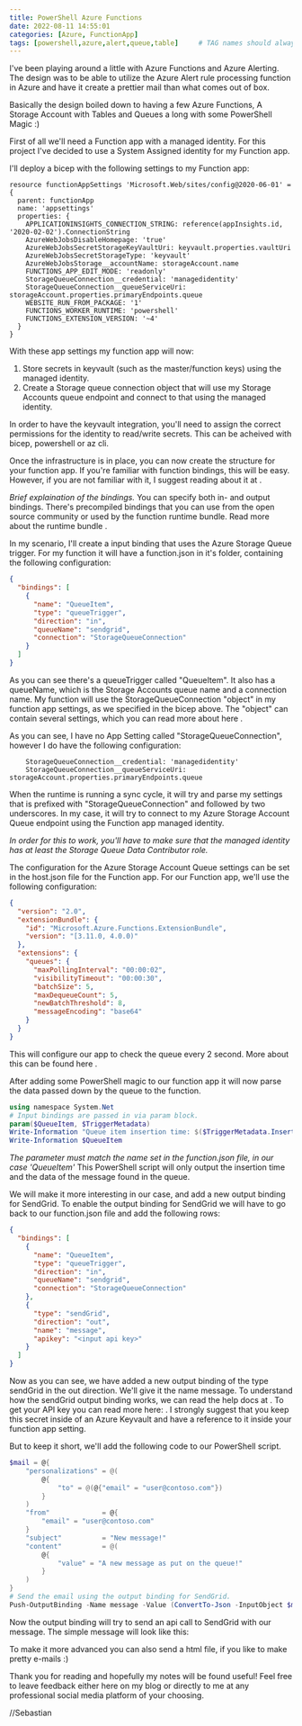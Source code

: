 ```yaml
---
title: PowerShell Azure Functions
date: 2022-08-11 14:55:01
categories: [Azure, FunctionApp]
tags: [powershell,azure,alert,queue,table]     # TAG names should always be lowercase
---
```


I've been playing around a little with Azure Functions and Azure Alerting.
The design was to be able to utilize the Azure Alert rule processing function in Azure and have it create a prettier mail than what comes out of box.

Basically the design boiled down to having a few Azure Functions, A Storage Account with Tables and Queues a long with some PowerShell Magic :)

First of all we'll need a Function app with a managed identity.
For this project I've decided to use a System Assigned identity for my Function app.

I'll deploy a bicep with the following settings to my Function app:

```Bicep
resource functionAppSettings 'Microsoft.Web/sites/config@2020-06-01' = {
  parent: functionApp
  name: 'appsettings'
  properties: {
    APPLICATIONINSIGHTS_CONNECTION_STRING: reference(appInsights.id, '2020-02-02').ConnectionString
    AzureWebJobsDisableHomepage: 'true'
    AzureWebJobsSecretStorageKeyVaultUri: keyvault.properties.vaultUri
    AzureWebJobsSecretStorageType: 'keyvault'
    AzureWebJobsStorage__accountName: storageAccount.name
    FUNCTIONS_APP_EDIT_MODE: 'readonly'
    StorageQueueConnection__credential: 'managedidentity'
    StorageQueueConnection__queueServiceUri: storageAccount.properties.primaryEndpoints.queue
    WEBSITE_RUN_FROM_PACKAGE: '1'
    FUNCTIONS_WORKER_RUNTIME: 'powershell'
    FUNCTIONS_EXTENSION_VERSION: '~4'
  }
}
```

With these app settings my function app will now:
1) Store secrets in keyvault (such as the master/function keys) using the managed identity.
2) Create a Storage queue connection object that will use my Storage Accounts queue endpoint and connect to that using the managed identity.

In order to have the keyvault integration, you'll need to assign the correct permissions for the identity to read/write secrets.
This can be acheived with bicep, powershell or az cli.

Once the infrastructure is in place, you can now create the structure for your function app.
If you're familiar with function bindings, this will be easy.
However, if you are not familiar with it, I suggest reading about it at <hereurl>.

_Brief explaination of the bindings._
You can specify both in- and output bindings.
There's precompiled bindings that you can use from the open source community or used by the function runtime bundle.
Read more about the runtime bundle <here>.

In my scenario, I'll create a input binding that uses the Azure Storage Queue trigger.
For my function it will have a function.json in it's folder, containing the following configuration:
```json
{
  "bindings": [
    {
      "name": "QueueItem",
      "type": "queueTrigger",
      "direction": "in",
      "queueName": "sendgrid",
      "connection": "StorageQueueConnection"
    }
  ]
}
```

As you can see there's a queueTrigger called "QueueItem".
It also has a queueName, which is the Storage Accounts queue name and a connection name.
My function will use the StorageQueueConnection "object" in my function app settings, as we specified in the bicep above.
The "object" can contain several settings, which you can read more about here <urlForAppSettingsManagedIdentityConnections>.

As you can see, I have no App Setting called "StorageQueueConnection", however I do have the following configuration:
```bicep
    StorageQueueConnection__credential: 'managedidentity'
    StorageQueueConnection__queueServiceUri: storageAccount.properties.primaryEndpoints.queue
```

When the runtime is running a sync cycle, it will try and parse my settings that is prefixed with "StorageQueueConnection" and followed by two underscores.
In my case, it will try to connect to my Azure Storage Account Queue endpoint using the Function app managed identity.

_In order for this to work, you'll have to make sure that the managed identity has at least the Storage Queue Data Contributor role._

The configuration for the Azure Storage Account Queue settings can be set in the host.json file for the Function app.
For our Function app, we'll use the following configuration:
```json
{
  "version": "2.0",
  "extensionBundle": {
    "id": "Microsoft.Azure.Functions.ExtensionBundle",
    "version": "[3.11.0, 4.0.0)"
  },
  "extensions": {
    "queues": {
      "maxPollingInterval": "00:00:02",
      "visibilityTimeout": "00:00:30",
      "batchSize": 5,
      "maxDequeueCount": 5,
      "newBatchThreshold": 8,
      "messageEncoding": "base64"
    }
  }
}
```

This will configure our app to check the queue every 2 second.
More about this can be found here <url to read about extension settings>.

After adding some PowerShell magic to our function app it will now parse the data passed down by the queue to the function.
```PowerShell
using namespace System.Net
# Input bindings are passed in via param block.
param($QueueItem, $TriggerMetadata)
Write-Information "Queue item insertion time: $($TriggerMetadata.InsertionTime)"
Write-Information $QueueItem
```

_The parameter must match the name set in the function.json file, in our case 'QueueItem'_
This PowerShell script will only output the insertion time and the data of the message found in the queue.

We will make it more interesting in our case, and add a new output binding for SendGrid.
To enable the output binding for SendGrid we will have to go back to our function.json file and add the following rows:

```Json
{
  "bindings": [
    {
      "name": "QueueItem",
      "type": "queueTrigger",
      "direction": "in",
      "queueName": "sendgrid",
      "connection": "StorageQueueConnection"
    },
    {
      "type": "sendGrid",
      "direction": "out",
      "name": "message",
      "apikey": "<input api key>"
    }
  ]
}
```
Now as you can see, we have added a new output binding of the type sendGrid in the out direction.
We'll give it the name message.
To understand how the sendGrid output binding works, we can read the help docs at <SendGridHelpDocs>.
To get your API key you can read more here: <SendGridApiKey>.
I strongly suggest that you keep this secret inside of an Azure Keyvault and have a reference to it inside your function app setting.

But to keep it short, we'll add the following code to our PowerShell script.

```PowerShell
$mail = @{
    "personalizations" = @(
        @{
            "to" = @(@{"email" = "user@contoso.com"})
        }
    )
    "from"             = @{ 
        "email" = "user@contoso.com"
    }        
    "subject"          = "New message!"
    "content"          = @(
        @{
            "value" = "A new message as put on the queue!"
        }
    )
}
# Send the email using the output binding for SendGrid.
Push-OutputBinding -Name message -Value (ConvertTo-Json -InputObject $mail -Depth 100) 
```

Now the output binding will try to send an api call to SendGrid with our message.
The simple message will look like this:

<Picture>

To make it more advanced you can also send a html file, if you like to make pretty e-mails :)

Thank you for reading and hopefully my notes will be found useful!
Feel free to leave feedback either here on my blog or directly to me at any professional social media platform of your choosing.

//Sebastian
